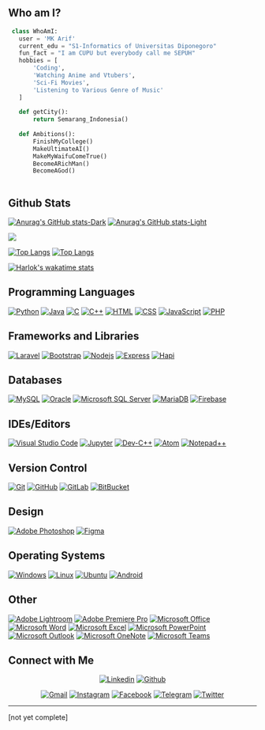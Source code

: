 <!-- ### Hi there 👋 -->
<!--
**MKMaarif/MKMaarif** is a ✨ _special_ ✨ repository because its `README.md` (this file) appears on your GitHub profile.

Here are some ideas to get you started:

- 🔭 I’m currently working on ...
- 🌱 I’m currently learning ...
- 👯 I’m looking to collaborate on ...
- 🤔 I’m looking for help with ...
- 💬 Ask me about ...
- 📫 How to reach me: ...
- 😄 Pronouns: ...
- ⚡ Fun fact: ...
-->

## Who am I?

 ```python
  class WhoAmI:
    user = 'MK Arif'
	current_edu = "S1-Informatics of Universitas Diponegoro"
    fun_fact = "I am CUPU but everybody call me SEPUH"
	hobbies = [
		'Coding',
		'Watching Anime and Vtubers',
		'Sci-Fi Movies',
		'Listening to Various Genre of Music'
	]
	
	def getCity():
		return Semarang_Indonesia()
	
	def Ambitions():
        FinishMyCollege()
        MakeUltimateAI()
        MakeMyWaifuComeTrue()
        BecomeARichMan()
        BecomeAGod()
	
 ```
 
 ## Github Stats
 
[![Anurag's GitHub stats-Dark](https://github-readme-stats.vercel.app/api?username=MKMaarif&show_icons=true&theme=tokyonight#gh-dark-mode-only)](https://github.com/anuraghazra/github-readme-stats#gh-dark-mode-only)
[![Anurag's GitHub stats-Light](https://github-readme-stats.vercel.app/api?username=MKMaarif&show_icons=true&theme=default#gh-light-mode-only)](https://github.com/anuraghazra/github-readme-stats#gh-light-mode-only)

<img src="https://github-readme-streak-stats.herokuapp.com/?user=MKMaarif&theme=blueberry_duo"/>

[![Top Langs](https://github-readme-stats.vercel.app/api/top-langs/?username=MKMaarif&layout=compact&theme=github_dark#gh-dark-mode-only)](https://github.com/anuraghazra/github-readme-stats#gh-dark-mode-only)
[![Top Langs](https://github-readme-stats.vercel.app/api/top-langs/?username=MKMaarif&layout=compact&theme=default#gh-light-mode-only)](https://github.com/anuraghazra/github-readme-stats#gh-light-mode-only)

[![Harlok's wakatime stats](https://github-readme-stats.vercel.app/api/wakatime?username=MKMaarif)](https://github.com/anuraghazra/github-readme-stats)
 
 ## Programming Languages

<p>
	<a href="#"><img alt="Python" src="https://img.shields.io/badge/-Python-green?logo=python&logoColor=white"></a>
  <a href="#"><img alt="Java" src="https://img.shields.io/badge/Java-%23ED8B00.svg?logo=java&logoColor=white"></a>
  <a href="#"><img alt="C" src="https://img.shields.io/badge/C%20-%232370ED.svg?logo=c&logoColor=white"></a>
  <a href="#"><img alt="C++" src="https://img.shields.io/badge/C++%20-%2300599C.svg?logo=c%2B%2B&logoColor=white"></a>
  <a href="#"><img alt="HTML" src="https://img.shields.io/badge/HTML%20-%23E34F26.svg?logo=html5&logoColor=white"></a>
  <a href="#"><img alt="CSS" src="https://img.shields.io/badge/CSS%20-%231572B6.svg?logo=css3&logoColor=white"></a>
  <a href="#"><img alt="JavaScript" src="https://img.shields.io/badge/JavaScript%20-%23F7DF1E.svg?logo=javascript&logoColor=black"></a>
  <a href="#"><img alt="PHP" src="https://img.shields.io/badge/PHP%20-%23777BB4.svg?logo=php&logoColor=white"></a>
</p>

## Frameworks and Libraries
<p>
  <a href="#"><img alt="Laravel" src="https://img.shields.io/badge/Laravel-FF2D20?logo=laravel&logoColor=white"></a>
  <a href="#"><img alt="Bootstrap" src="https://img.shields.io/badge/Bootstrap-563D7C?logo=bootstrap&logoColor=white"></a>
  <a href="#"><img alt="Nodejs" src="https://img.shields.io/badge/Node.js-43853D?logo=node.js&logoColor=white"></a>
  <a href="#"><img alt="Express" src="https://img.shields.io/badge/Express.js-404D59?logo=express&logoColor=white"></a>
  <a href="#"><img alt="Hapi" src="https://img.shields.io/badge/hapi.js-404D59?logo=hapi.js&logoColor=white"></a>
</p>

## Databases
<p>
  <a href="#"><img alt="MySQL" src="https://img.shields.io/badge/MySQL-00000F?logo=mysql&logoColor=white"></a>
  <a href="#"><img alt="Oracle" src="https://img.shields.io/badge/Oracle-F80000?logo=oracle&logoColor=black"></a>
  <a href="#"><img alt="Microsoft SQL Server" src="https://img.shields.io/badge/Microsoft_SQL_Server-CC2927?logo=microsoft-sql-server&logoColor=white"></a>
  <a href="#"><img alt="MariaDB" src="https://img.shields.io/badge/MariaDB-003545?logo=mariadb&logoColor=white"></a>
  <a href="#"><img alt="Firebase" src="https://img.shields.io/badge/firebase-ffca28?logo=firebase&logoColor=black"></a>
</p> 

## IDEs/Editors
<p>
  <a href="#"><img alt="Visual Studio Code" src="https://img.shields.io/badge/Visual_Studio_Code-007ACC?logo=visual-studio-code&logoColor=white"></a>
  <a href="#"><img alt="Jupyter" src="https://img.shields.io/badge/Jupyter-F37626.svg?logo=Jupyter&logoColor=white"></a>
	<a href="#"><img alt="Dev-C++" src="https://img.shields.io/badge/-Dev--C%2B%2B-blue.svg?logo=c++-dev&logoColor=white"></a>
  <a href="#"><img alt="Atom" src="https://img.shields.io/badge/Atom-66595C?logo=atom&logoColor=white"></a>
  <a href="#"><img alt="Notepad++" src="https://img.shields.io/badge/Notepad++-90E59A?logo=notepad%2B%2B&logoColor=black"></a>
</p>

## Version Control
<p>
  <a href="#"><img alt="Git" src="https://img.shields.io/badge/Git-F05032?logo=git&logoColor=white"></a>
  <a href="#"><img alt="GitHub" src="https://img.shields.io/badge/GitHub-100000?logo=github&logoColor=white"></a>
  <a href="#"><img alt="GitLab" src="https://img.shields.io/badge/GitLab-FCA121?logo=gitlab&logoColor=white"></a>
  <a href="#"><img alt="BitBucket" src="https://img.shields.io/badge/BitBucket-0052CC?logo=bitbucket&logoColor=white"></a>
</p>

## Design
<p>
  <a href="#"><img alt="Adobe Photoshop" src="https://img.shields.io/badge/Adobe_Photoshop-31A8FF?logo=adobe-photoshop&logoColor=white"></a>
  <a href="#"><img alt="Figma" src="https://img.shields.io/badge/Figma-F24E1E?logo=figma&logoColor=white"></a>
</p>

## Operating Systems
<p>
  <a href="#"><img alt="Windows" src="https://img.shields.io/badge/Windows-0078D6?logo=windows&logoColor=white"></a>
  <a href="#"><img alt="Linux" src="https://img.shields.io/badge/Linux-FCC624?logo=linux&logoColor=black"></a>
  <a href="#"><img alt="Ubuntu" src="https://img.shields.io/badge/Ubuntu-E95420?logo=ubuntu&logoColor=white"></a>
  <a href="#"><img alt="Android" src="https://img.shields.io/badge/Android-3DDC84?logo=android&logoColor=white"></a>
</p>


## Other
<p>
  <a href="#"><img alt="Adobe Lightroom" src="https://img.shields.io/badge/Adobe_Lightroom-31A8FF?logo=adobe-lightroom&logoColor=white"></a>
  <a href="#"><img alt="Adobe Premiere Pro" src="https://img.shields.io/badge/Adobe_Premiere_Pro-9999FF?logo=adobe-premiere-pro&logoColor=white"></a>
  <a href="#"><img alt="Microsoft Office" src="https://img.shields.io/badge/Microsoft_Office-D83B01?logo=microsoft-office&logoColor=white"></a>
  <a href="#"><img alt="Microsoft Word" src="https://img.shields.io/badge/Microsoft_Word-2B579A?logo=microsoft-word&logoColor=white"></a>
  <a href="#"><img alt="Microsoft Excel" src="https://img.shields.io/badge/Microsoft_Excel-217346?logo=microsoft-excel&logoColor=white"></a>
  <a href="#"><img alt="Microsoft PowerPoint" src="https://img.shields.io/badge/Microsoft_PowerPoint-B7472A?logo=microsoft-powerpoint&logoColor=white"></a>
  <a href="#"><img alt="Microsoft Outlook" src="https://img.shields.io/badge/Microsoft_Outlook-0078D4?logo=microsoft-outlook&logoColor=white"></a>
  <a href="#"><img alt="Microsoft OneNote" src="https://img.shields.io/badge/Microsoft_OneNote-7719AA?logo=microsoft-onenote&logoColor=white"></a>
  <a href="#"><img alt="Microsoft Teams" src="https://img.shields.io/badge/Microsoft_Teams-6264A7?logo=microsoft-teams&logoColor=white"></a>
</p>


<!-- ## Software and Tools
<p>
  <a href="#"><img alt="Git" src="https://img.shields.io/badge/Git%20-%23F05033.svg?logo=git&logoColor=white"></a>
  <a href="#"><img alt="Visual Studio Code" src="https://img.shields.io/badge/Visual%20Studio%20Code-0078d7.svg?logo=visual-studio-code&logoColor=white"></a>
  <a href="#"><img alt="Jupyter" src="https://img.shields.io/badge/Jupyter-F37626.svg?logo=Jupyter&logoColor=white"></a>
	<a href="#"><img alt="Dev-C++" src="https://img.shields.io/badge/-Dev--C%2B%2B-blue.svg?logo=c++-dev&logoColor=white"></a>
</p>

## Browsers
<p>
	<a href="#"><img alt="Edge" src="https://img.shields.io/badge/Microsoft_Edge-0078D7?logo=Microsoft-edge&logoColor=white"></a>
	<a href="#"><img alt="Chrome" src="https://img.shields.io/badge/Google_chrome-4285F4?logo=Google-Chrome&logoColor=white"></a>
  <a href="#"><img alt="Firefox" src="https://img.shields.io/badge/Firefox-FF7139?logo=Firefox-Browser&logoColor=white"></a>
	<a href="#"><img alt="Opera" src="https://img.shields.io/badge/-Opera-red?logo=Opera&logoColor=white"></a>
</p> -->

## Connect with Me
<p align="center">
  <a href="https://www.linkedin.com/in/mk-maarif/"><img alt="Linkedin" title="Jaydeep Yadav Linkedin" src="https://img.shields.io/badge/LinkedIn-0077B5?style=for-the-badge&logo=linkedin&logoColor=white"></a>
  <a href="https://github.com/MKMaarif"><img alt="Github" title="Jaydeep Yadav Github" src="https://img.shields.io/badge/GitHub-100000?style=for-the-badge&logo=github&logoColor=white"></a>
</p>
<p align="center">
  <a href=""><img alt="Gmail" title="Jaydeep Yadav Gmail" src="https://img.shields.io/badge/Gmail-D14836?style=for-the-badge&logo=gmail&logoColor=white"></a>
  <a href="https://instagram.com/mk.arif_"><img alt="Instagram" title="Jaydeep Yadav Instagram" src="https://img.shields.io/badge/Instagram-E4405F?style=for-the-badge&logo=instagram&logoColor=white"></a>
  <a href="https://www.facebook.com/m.arif.359778/"><img alt="Facebook" title="Jaydeep Yadav FB" src="https://img.shields.io/badge/Facebook-1877F2?style=for-the-badge&logo=facebook&logoColor=white"></a>
  <a href="https://t.me/MK_Arif"><img alt="Telegram" title="Jaydeep Yadav Telegram" src="https://img.shields.io/badge/Telegram-2CA5E0?style=for-the-badge&logo=telegram&logoColor=white"></a> 
  <a href=""><img alt="Twitter" title="Jaydeep Yadav Twitter" src="https://img.shields.io/badge/Twitter-1DA1F2?style=for-the-badge&logo=twitter&logoColor=white"></a>
</p>

------
[not yet complete]
